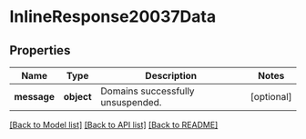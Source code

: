 # InlineResponse20037Data

## Properties
Name | Type | Description | Notes
------------ | ------------- | ------------- | -------------
**message** | **object** | Domains successfully unsuspended. | [optional] 

[[Back to Model list]](../README.md#documentation-for-models) [[Back to API list]](../README.md#documentation-for-api-endpoints) [[Back to README]](../README.md)

